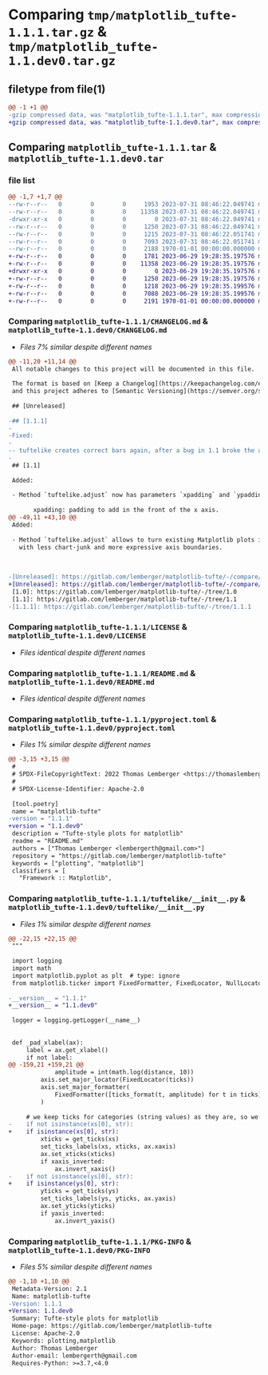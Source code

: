 # Comparing `tmp/matplotlib_tufte-1.1.1.tar.gz` & `tmp/matplotlib_tufte-1.1.dev0.tar.gz`

## filetype from file(1)

```diff
@@ -1 +1 @@
-gzip compressed data, was "matplotlib_tufte-1.1.1.tar", max compression
+gzip compressed data, was "matplotlib_tufte-1.1.dev0.tar", max compression
```

## Comparing `matplotlib_tufte-1.1.1.tar` & `matplotlib_tufte-1.1.dev0.tar`

### file list

```diff
@@ -1,7 +1,7 @@
--rw-r--r--   0        0        0     1953 2023-07-31 08:46:22.049741 matplotlib_tufte-1.1.1/CHANGELOG.md
--rw-r--r--   0        0        0    11358 2023-07-31 08:46:22.049741 matplotlib_tufte-1.1.1/LICENSE
-drwxr-xr-x   0        0        0        0 2023-07-31 08:46:22.049741 matplotlib_tufte-1.1.1/LICENSES/
--rw-r--r--   0        0        0     1250 2023-07-31 08:46:22.049741 matplotlib_tufte-1.1.1/README.md
--rw-r--r--   0        0        0     1215 2023-07-31 08:46:22.051741 matplotlib_tufte-1.1.1/pyproject.toml
--rw-r--r--   0        0        0     7093 2023-07-31 08:46:22.051741 matplotlib_tufte-1.1.1/tuftelike/__init__.py
--rw-r--r--   0        0        0     2188 1970-01-01 00:00:00.000000 matplotlib_tufte-1.1.1/PKG-INFO
+-rw-r--r--   0        0        0     1781 2023-06-29 19:28:35.197576 matplotlib_tufte-1.1.dev0/CHANGELOG.md
+-rw-r--r--   0        0        0    11358 2023-06-29 19:28:35.197576 matplotlib_tufte-1.1.dev0/LICENSE
+drwxr-xr-x   0        0        0        0 2023-06-29 19:28:35.197576 matplotlib_tufte-1.1.dev0/LICENSES/
+-rw-r--r--   0        0        0     1250 2023-06-29 19:28:35.197576 matplotlib_tufte-1.1.dev0/README.md
+-rw-r--r--   0        0        0     1218 2023-06-29 19:28:35.199576 matplotlib_tufte-1.1.dev0/pyproject.toml
+-rw-r--r--   0        0        0     7088 2023-06-29 19:28:35.199576 matplotlib_tufte-1.1.dev0/tuftelike/__init__.py
+-rw-r--r--   0        0        0     2191 1970-01-01 00:00:00.000000 matplotlib_tufte-1.1.dev0/PKG-INFO
```

### Comparing `matplotlib_tufte-1.1.1/CHANGELOG.md` & `matplotlib_tufte-1.1.dev0/CHANGELOG.md`

 * *Files 7% similar despite different names*

```diff
@@ -11,20 +11,14 @@
 All notable changes to this project will be documented in this file.
 
 The format is based on [Keep a Changelog](https://keepachangelog.com/en/1.0.0/),
 and this project adheres to [Semantic Versioning](https://semver.org/spec/v2.0.0.html).
 
 ## [Unreleased]
 
-## [1.1.1]
-
-Fixed:
-
-- tuftelike creates correct bars again, after a bug in 1.1 broke the adjustment.
-
 ## [1.1]
 
 Added:
 
 - Method `tuftelike.adjust` now has parameters `xpadding` and `ypadding`:
 
       xpadding: padding to add in the front of the x axis.
@@ -49,11 +43,10 @@
 Added:
 
 - Method `tuftelike.adjust` allows to turn existing Matplotlib plots into tufte-like plots
   with less chart-junk and more expressive axis boundaries. 
 
 
 
-[Unreleased]: https://gitlab.com/lemberger/matplotlib-tufte/-/compare/1.1.1...main
+[Unreleased]: https://gitlab.com/lemberger/matplotlib-tufte/-/compare/1.1...main
 [1.0]: https://gitlab.com/lemberger/matplotlib-tufte/-/tree/1.0
 [1.1]: https://gitlab.com/lemberger/matplotlib-tufte/-/tree/1.1
-[1.1.1]: https://gitlab.com/lemberger/matplotlib-tufte/-/tree/1.1.1
```

### Comparing `matplotlib_tufte-1.1.1/LICENSE` & `matplotlib_tufte-1.1.dev0/LICENSE`

 * *Files identical despite different names*

### Comparing `matplotlib_tufte-1.1.1/README.md` & `matplotlib_tufte-1.1.dev0/README.md`

 * *Files identical despite different names*

### Comparing `matplotlib_tufte-1.1.1/pyproject.toml` & `matplotlib_tufte-1.1.dev0/pyproject.toml`

 * *Files 1% similar despite different names*

```diff
@@ -3,15 +3,15 @@
 #
 # SPDX-FileCopyrightText: 2022 Thomas Lemberger <https://thomaslemberger.com>
 #
 # SPDX-License-Identifier: Apache-2.0
 
 [tool.poetry]
 name = "matplotlib-tufte"
-version = "1.1.1"
+version = "1.1.dev0"
 description = "Tufte-style plots for matplotlib"
 readme = "README.md"
 authors = ["Thomas Lemberger <lembergerth@gmail.com>"]
 repository = "https://gitlab.com/lemberger/matplotlib-tufte"
 keywords = ["plotting", "matplotlib"]
 classifiers = [
   "Framework :: Matplotlib",
```

### Comparing `matplotlib_tufte-1.1.1/tuftelike/__init__.py` & `matplotlib_tufte-1.1.dev0/tuftelike/__init__.py`

 * *Files 1% similar despite different names*

```diff
@@ -22,15 +22,15 @@
 """
 
 import logging
 import math
 import matplotlib.pyplot as plt  # type: ignore
 from matplotlib.ticker import FixedFormatter, FixedLocator, NullLocator  # type: ignore
 
-__version__ = "1.1.1"
+__version__ = "1.1.dev0"
 
 logger = logging.getLogger(__name__)
 
 
 def _pad_xlabel(ax):
     label = ax.get_xlabel()
     if not label:
@@ -159,21 +159,21 @@
             amplitude = int(math.log(distance, 10))
         axis.set_major_locator(FixedLocator(ticks))
         axis.set_major_formatter(
             FixedFormatter([ticks_format(t, amplitude) for t in ticks])
         )
 
     # we keep ticks for categories (string values) as they are, so we only change ticks for x/y if it has numeric values.
-    if not isinstance(xs[0], str):
+    if isinstance(xs[0], str):
         xticks = get_ticks(xs)
         set_ticks_labels(xs, xticks, ax.xaxis)
         ax.set_xticks(xticks)
         if xaxis_inverted:
             ax.invert_xaxis()
-    if not isinstance(ys[0], str):
+    if isinstance(ys[0], str):
         yticks = get_ticks(ys)
         set_ticks_labels(ys, yticks, ax.yaxis)
         ax.set_yticks(yticks)
         if yaxis_inverted:
             ax.invert_yaxis()
```

### Comparing `matplotlib_tufte-1.1.1/PKG-INFO` & `matplotlib_tufte-1.1.dev0/PKG-INFO`

 * *Files 5% similar despite different names*

```diff
@@ -1,10 +1,10 @@
 Metadata-Version: 2.1
 Name: matplotlib-tufte
-Version: 1.1.1
+Version: 1.1.dev0
 Summary: Tufte-style plots for matplotlib
 Home-page: https://gitlab.com/lemberger/matplotlib-tufte
 License: Apache-2.0
 Keywords: plotting,matplotlib
 Author: Thomas Lemberger
 Author-email: lembergerth@gmail.com
 Requires-Python: >=3.7,<4.0
```

